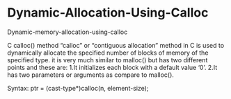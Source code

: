 # Dynamic-Allocation-Using-Calloc
Dynamic-memory-allocation-using-calloc

C calloc() method
“calloc” or “contiguous allocation” method in C is used to dynamically allocate the specified number of blocks of memory of the specified type. it is very much similar to malloc() but has two different points and these are:
1.It initializes each block with a default value ‘0’.
2.It has two parameters or arguments as compare to malloc().

Syntax: ptr = (cast-type*)calloc(n, element-size);
